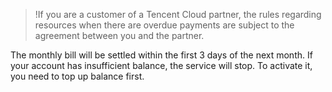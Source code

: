 >!If you are a customer of a Tencent Cloud partner, the rules regarding resources when there are overdue payments are subject to the agreement between you and the partner.

The monthly bill will be settled within the first 3 days of the next month. If your account has insufficient balance, the service will stop. To activate it, you need to top up balance first.
